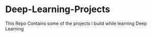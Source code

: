 # Deep-Learning-Projects
This Repo Contains some of the projects i build while learning Deep Learning
